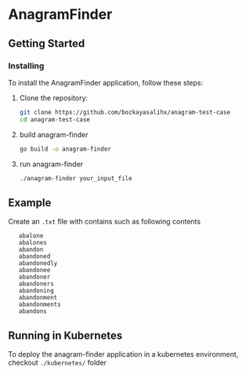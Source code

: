 # AnagramFinder

## Getting Started

### Installing

To install the AnagramFinder application, follow these steps:

1. Clone the repository:

   ```bash
   git clone https://github.com/bozkayasalihx/anagram-test-case
   cd anagram-test-case
   ```

2. build anagram-finder
   ```bash
   go build -o anagram-finder
   ```

3. run anagram-finder
   ```bash
   ./anagram-finder your_input_file
   ```

## Example
   Create an `.txt` file with contains such as following contents
   ```text
      abalone
      abalones
      abandon
      abandoned
      abandonedly
      abandonee
      abandoner
      abandoners
      abandoning
      abandonment
      abandonments
      abandons
   ```

## Running in Kubernetes
 To deploy the anagram-finder application in a kubernetes environment, checkout `./kubernetes/` folder
 
